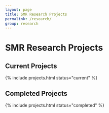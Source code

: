 ```yaml
---
layout: page
title: SMR Research Projects
permalink: /research/
group: research
---
```


# SMR Research Projects

## Current Projects

{% include projects.html status="current" %}

## Completed Projects

{% include projects.html status="completed" %}

